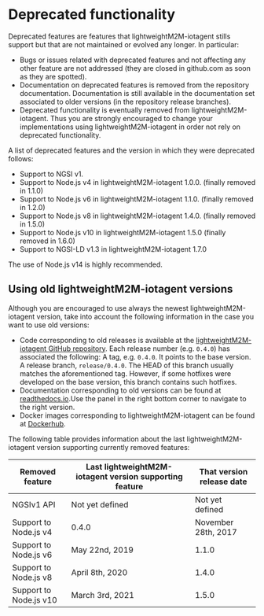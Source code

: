 # Deprecated functionality

Deprecated features are features that lightweightM2M-iotagent stills support but that are not maintained or evolved any
longer. In particular:

-   Bugs or issues related with deprecated features and not affecting any other feature are not addressed (they are
    closed in github.com as soon as they are spotted).
-   Documentation on deprecated features is removed from the repository documentation. Documentation is still available
    in the documentation set associated to older versions (in the repository release branches).
-   Deprecated functionality is eventually removed from lightweightM2M-iotagent. Thus you are strongly encouraged to
    change your implementations using lightweightM2M-iotagent in order not rely on deprecated functionality.

A list of deprecated features and the version in which they were deprecated follows:

-   Support to NGSI v1.
-   Support to Node.js v4 in lightweightM2M-iotagent 1.0.0. (finally removed in 1.1.0)
-   Support to Node.js v6 in lightweightM2M-iotagent 1.1.0. (finally removed in 1.2.0)
-   Support to Node.js v8 in lightweightM2M-iotagent 1.4.0. (finally removed in 1.5.0)
-   Support to Node.js v10 in lightweightM2M-iotagent 1.5.0 (finally removed in 1.6.0)
-   Support to NGSI-LD v1.3 in lightweightM2M-iotagent 1.7.0

The use of Node.js v14 is highly recommended.

## Using old lightweightM2M-iotagent versions

Although you are encouraged to use always the newest lightweightM2M-iotagent version, take into account the following
information in the case you want to use old versions:

-   Code corresponding to old releases is available at the
    [lightweightM2M-iotagent GitHub repository](https://github.com/telefonicaid/lightweightm2m-iotagent). Each release
    number (e.g. `0.4.0`) has associated the following: A tag, e.g. `0.4.0`. It points to the base version. A release
    branch, `release/0.4.0`. The HEAD of this branch usually matches the aforementioned tag. However, if some hotfixes
    were developed on the base version, this branch contains such hotfixes.
-   Documentation corresponding to old versions can be found at
    [readthedocs.io](https://fiware-iotagent-lwm2m.readthedocs.io).Use the panel in the right bottom corner to navigate
    to the right version.
-   Docker images corresponding to lightweightM2M-iotagent can be found at
    [Dockerhub](https://hub.docker.com/r/fiware/lightweightm2m-iotagent/tags/).

The following table provides information about the last lightweightM2M-iotagent version supporting currently removed
features:

| **Removed feature**    | **Last lightweightM2M-iotagent version supporting feature** | **That version release date** |
| ---------------------- | ----------------------------------------------------------- | ----------------------------- |
| NGSIv1 API             | Not yet defined                                             | Not yet defined               |
| Support to Node.js v4  | 0.4.0                                                       | November 28th, 2017           |
| Support to Node.js v6  | May 22nd, 2019                                              | 1.1.0                         |
| Support to Node.js v8  | April 8th, 2020                                             | 1.4.0                         |
| Support to Node.js v10 | March 3rd, 2021                                             | 1.5.0                         |
